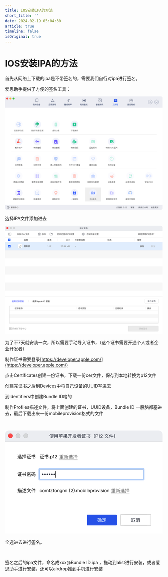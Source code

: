 ```yaml
---
title: IOS安装IPA的方法
short_title: ''
date: 2024-02-19 05:04:30
article: true
timeline: false
isOriginal: true
---
```



<!-- more -->


# IOS安装IPA的方法

首先从网络上下载的ipa是不带签名的，需要我们自行对ipa进行签名。

爱思助手提供了方便的签名工具：

​![image](https://raw.githubusercontent.com/zxcvbnmzsedr/zxcvbnmzsedr.github.io/vuepress/uPic202402191508571.png)​​​

选择IPA文件添加进去

​![image](https://raw.githubusercontent.com/zxcvbnmzsedr/zxcvbnmzsedr.github.io/vuepress/uPic202402191508968.png)​

为了不7天就安装一次，所以需要手动导入证书，（这个证书需要开通个人或者企业开发者）

制作证书需要登录[https://developer.apple.com/](https://developer.apple.com/)

点击Certificates创建一份证书，下载一份cer文件，保存到本地转换为p12文件

创建完证书之后到Devices中将自己设备的UUID写进去

到Identifiers中创建Bundle ID啥的

制作Profiles描述文件，将上面创建的证书，UUID设备，Bundle ID 一股脑都塞进去，最后下载出来一份mobileprovision格式的文件

‍

​![image](https://raw.githubusercontent.com/zxcvbnmzsedr/zxcvbnmzsedr.github.io/vuepress/uPic202402191508672.png)​

全选进去进行签名。

‍

签名之后的ipa文件，命名成xxx@Bundle ID.ipa ，拖动到alist进行安装，或者爱思助手进行安装，还可以airdrop推到手机进行安装

